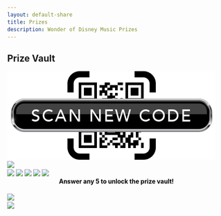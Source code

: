 ```yaml
---
layout: default-share
title: Prizes
description: Wonder of Disney Music Prizes
---
```

<section class="vault-header">
    <h1>Prize Vault</h1>
    <section class="scan-new-code">
        <img src="/assets/images/scan-new-code.png">
    </section>
</section>
<section class="prizes">
    <section class="vault-lock">
        <img id="lock_icon" src="../assets/images/lock-icon-off.png">
    </section>
    <section class="progress-bar">
        <img id="p1" src="../assets/images/mickey-icon-off.png">
        <img id="p2" src="../assets/images/mickey-icon-off.png">
        <img id="p3" src="../assets/images/mickey-icon-off.png">
        <img id="p4" src="../assets/images/mickey-icon-off.png">
        <img id="p5" src="../assets/images/key-icon-off.png">
    </section>
    <p style="color:black;text-align:center; margin:0;margin-bottom:20px;"><b>Answer any 5 to unlock the prize vault!</b></p>
    <div class="prizes-wrapper" id="prize_vault_display">
        <img class="prize-display" src="../assets/images/prizes-display.png">
    </div>
</section>

<section class="platinum-logo">
    <img src="../assets/images/platinum-logo.png">
</section>